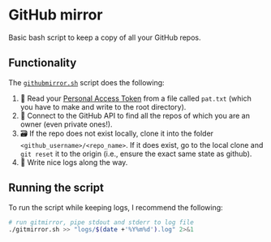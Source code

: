 # GitHub mirror

Basic bash script to keep a copy of all your GitHub repos.

## Functionality

The [`githubmirror.sh`](githubmirror.sh) script does the following:

1. 🔏 Read your [Personal Access Token](https://github.com/settings/tokens?type=beta) from a file called `pat.txt` (which you have to make and write to the root directory).
2. 🔗 Connect to the GitHub API to find all the repos of which you are an owner (even private ones!).
3. 🗃️ If the repo does not exist locally, clone it into the folder `<github_username>/<repo_name>`. If it does exist, go to the local clone and `git reset` it to the origin (i.e., ensure the exact same state as github).
4. 📜 Write nice logs along the way.


## Running the script
To run the script while keeping logs, I recommend the following:

```sh
# run gitmirror, pipe stdout and stderr to log file
./gitmirror.sh >> "logs/$(date +'%Y%m%d').log" 2>&1
```

